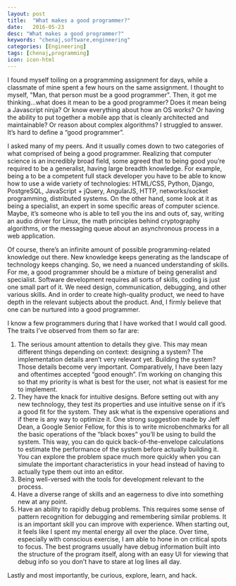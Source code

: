 ```yaml
---
layout: post
title:  "What makes a good programmer?"
date:   2016-05-23
desc: "What makes a good programmer?"
keywords: "chenaj,software,engineering"
categories: [Engineering]
tags: [chenaj,programming]
icon: icon-html
---
```


I found myself toiling on a programming assignment for days, while a classmate of mine spent a few hours on the 
same assignment. I thought to myself, "Man, that person must be a good programmer". Then, it got me thinking...what 
does it mean to be a good programmer? Does it mean being a Javascript ninja? Or know everything about how an OS works? 
Or having the ability to put together a mobile app that is cleanly architected and maintainable? Or reason about 
complex algorithms? I struggled to answer. It’s hard to define a “good programmer”.

I asked many of my peers. And it usually comes down to two categories of what comprised of being a good programmer. 
Realizing that computer science is an incredibly broad field, some agreed that to being good you’re required to be a 
generalist, having large breadth knowledge. For example, being a to be a competent full stack developer you have to be 
able to know how to use a wide variety of technologies:  HTML/CSS, Python, Django, PostgreSQL, JavaScript + jQuery, 
AngularJS, HTTP, networks/socket programming, distributed systems. On the other hand, some look at it as being a 
specialist, an expert in some specific areas of computer science. Maybe, it’s someone who is able to tell you the ins 
and outs of, say, writing an audio driver for Linux, the math principles behind cryptography algorithms, or the 
messaging queue about an asynchronous process in a web application.

Of course, there’s an infinite amount of possible programming-related knowledge out there. New knowledge keeps 
generating as the landscape of technology keeps changing. So, we need a nuanced understanding of skills. For me, 
a good programmer should be a mixture of being generalist and specialist. Software development requires all sorts of 
skills, coding is just one small part of it. We need design, communication, debugging, and other various skills. 
And in order to create high-quality product, we need to have depth in the relevant subjects about the product. 
And, I firmly believe that one can be nurtured into a good programmer.

I know a few programmers during that I have worked that I would call good. The traits I’ve observed from them 
so far are:

1.  The serious amount attention to details they give. This may mean different things depending on context: 
designing a system? The implementation details aren’t very relevant yet. Building the system? Those details 
become very important. Comparatively, I have been lazy and oftentimes accepted “good enough”. I’m working on changing 
this so that my priority is what is best for the user, not what is easiest for me to implement.
2.  They have the knack for intuitive designs. Before setting out with any new technology, they test its properties 
and use intuitive sense on if it’s a good fit for the system. They ask what is the expensive operations and if there 
is any way to optimize it.
One strong suggestion made by Jeff Dean, a Google Senior Fellow, for this is to write microbenchmarks for all the 
basic operations of the “black boxes” you’ll be using to build the system. This way, you can do quick 
back-of-the-envelope calculations to estimate the performance of the system before actually building it. You can 
explore the problem space much more quickly when you can simulate the important characteristics in your head instead 
of having to actually type them out into an editor.
3.  Being well-versed with the tools for development relevant to the process.
4.  Have a diverse range of skills and an eagerness to dive into something new at any point.
5.  Have an ability to rapidly debug problems. This requires some sense of pattern recognition for debugging and 
remembering similar problems. It is an important skill you can improve with experience. When starting out, it feels 
like I spent my mental energy all over the place. Over time, especially with conscious exercise, I am able to hone in 
on critical spots to focus.
The best programs usually have debug information built into the structure of the program itself, along with an easy 
UI for viewing that debug info so you don’t have to stare at log lines all day.

Lastly and most importantly, be curious, explore, learn, and hack.